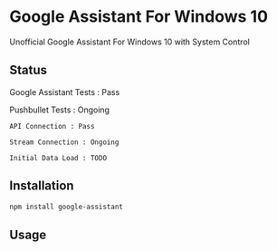 # Google Assistant For Windows 10
Unofficial Google Assistant For Windows 10 with System Control

## Status
Google Assistant Tests : Pass

Pushbullet Tests : Ongoing 

    API Connection : Pass 
  
    Stream Connection : Ongoing 
  
    Initial Data Load : TODO 

## Installation


```bash
npm install google-assistant
```

## Usage

